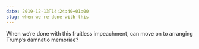 ```yaml
---
date: 2019-12-13T14:24:40+01:00
slug: when-we-re-done-with-this
---
```

When we’re done with this fruitless impeachment, can move on to arranging Trump’s damnatio memoriae?

